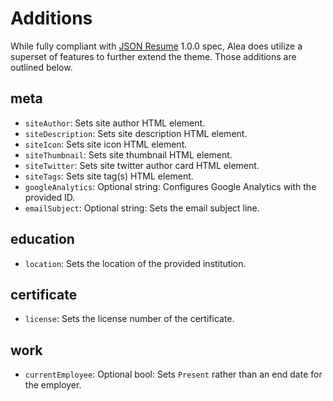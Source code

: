 # Additions

While fully compliant with [JSON Resume](https://jsonresume.org/) 1.0.0 spec, Alea does utilize a superset of features to further extend the theme. Those additions are outlined below.

## meta

* `siteAuthor`: Sets site author HTML element.
* `siteDescription`: Sets site description  HTML element.
* `siteIcon`: Sets site icon HTML element.
* `siteThumbnail`: Sets site thumbnail HTML element.
* `siteTwitter`: Sets site twitter author card HTML element.
* `siteTags`: Sets site tag(s) HTML element.
* `googleAnalytics`: Optional string: Configures Google Analytics with the provided ID.
* `emailSubject`: Optional string: Sets the email subject line.

## education

* `location`: Sets the location of the provided institution.

## certificate

* `license`: Sets the license number of the certificate.

## work

* `currentEmployee`: Optional bool: Sets `Present` rather than an end date for the employer.
